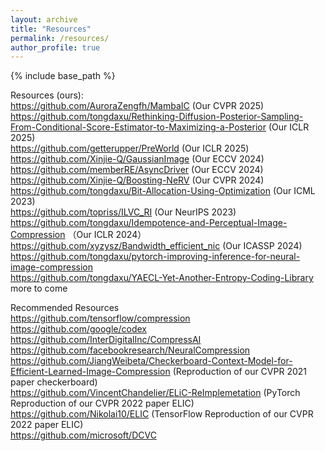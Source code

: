 ```yaml
---
layout: archive
title: "Resources"
permalink: /resources/
author_profile: true
---
```


{% include base_path %}

Resources (ours):  
https://github.com/AuroraZengfh/MambaIC (Our CVPR 2025)     
https://github.com/tongdaxu/Rethinking-Diffusion-Posterior-Sampling-From-Conditional-Score-Estimator-to-Maximizing-a-Posterior (Our ICLR 2025)     
https://github.com/getterupper/PreWorld (Our ICLR 2025)
https://github.com/Xinjie-Q/GaussianImage (Our ECCV 2024)  
https://github.com/memberRE/AsyncDriver (Our ECCV 2024)   
https://github.com/Xinjie-Q/Boosting-NeRV (Our CVPR 2024)  
https://github.com/tongdaxu/Bit-Allocation-Using-Optimization (Our ICML 2023)  
https://github.com/topriss/ILVC_RI (Our NeurIPS 2023)  
https://github.com/tongdaxu/Idempotence-and-Perceptual-Image-Compression  （Our ICLR 2024）  
https://github.com/xyzysz/Bandwidth_efficient_nic (Our ICASSP 2024)   
https://github.com/tongdaxu/pytorch-improving-inference-for-neural-image-compression  
https://github.com/tongdaxu/YAECL-Yet-Another-Entropy-Coding-Library  
more to come  

Recommended Resources  
https://github.com/tensorflow/compression  
https://github.com/google/codex   
https://github.com/InterDigitalInc/CompressAI  
https://github.com/facebookresearch/NeuralCompression  
https://github.com/JiangWeibeta/Checkerboard-Context-Model-for-Efficient-Learned-Image-Compression (Reproduction of our CVPR 2021 paper checkerboard)  
https://github.com/VincentChandelier/ELiC-ReImplemetation (PyTorch Reproduction of our CVPR 2022 paper ELIC)   
https://github.com/Nikolai10/ELIC (TensorFlow Reproduction of our CVPR 2022 paper ELIC)  
https://github.com/microsoft/DCVC   
